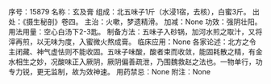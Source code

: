 序号：15879
名称：玄及膏
组成：北五味子1斤（水浸1宿，去核），白蜜3斤。
出处：《摄生秘剖》卷四。
主治：火嗽，梦遗精滑。
加减：None
功效：强阴壮阳。
用法用量：空心白汤下2-3匙。
制备方法：五味子入砂锅，加河水煎之取汁，又将滓再煎，以无味为度，入蜜微火熬成膏。
临床应用：None
各家论述：北方之令主闭藏、神气虚怯则不能收固。五味子味酸，酸者束而收敛，能固耗散之精，有金水相生之妙，况酸味正入厥阴，厥阴偏善疏泄，乃围魏救赵之法也。一物单行，功专力锐，更无监制，故为效神速。
用药禁忌：None
附注：None
